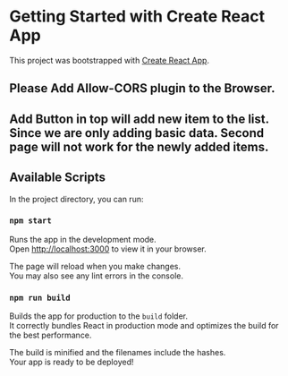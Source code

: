 # Getting Started with Create React App

This project was bootstrapped with [Create React App](https://github.com/facebook/create-react-app).

## Please Add Allow-CORS plugin to the Browser.

## Add Button in top will add new item to the list. Since we are only adding basic data. Second page will not work for the newly added items.

## Available Scripts

In the project directory, you can run:

### `npm start`

Runs the app in the development mode.\
Open [http://localhost:3000](http://localhost:3000) to view it in your browser.

The page will reload when you make changes.\
You may also see any lint errors in the console.

### `npm run build`

Builds the app for production to the `build` folder.\
It correctly bundles React in production mode and optimizes the build for the best performance.

The build is minified and the filenames include the hashes.\
Your app is ready to be deployed!

